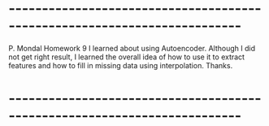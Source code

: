 # -------------------------------------------------------------------------
P. Mondal
Homework 9
I learned about using Autoencoder.
Although I did not get right result, I learned the overall idea of how to use it to extract features and how to fill in missing data using interpolation. 
Thanks.
# -------------------------------------------------------------------------

